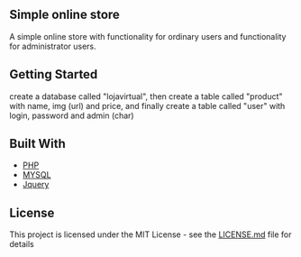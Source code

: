 ## Simple online store

A simple online store with functionality for ordinary users and functionality for administrator users.

## Getting Started

create a database called "lojavirtual", then create a table called "product" with name, img (url) and price, and finally create a table called "user" with login, password and admin (char)

## Built With

* [PHP](https://www.php.net/) 
* [MYSQL](https://www.mysql.com/) 
* [Jquery](https://jquery.com/)

## License

This project is licensed under the MIT License - see the [LICENSE.md](LICENSE.md) file for details

